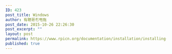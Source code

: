 ```yaml
---
ID: 423
post_title: Windows
author: 有聰哥冇甩拖
post_date: 2015-10-26 22:26:30
post_excerpt: ""
layout: post
permalink: https://www.rpicn.org/documentation/installation/installing-images/windows-md/
published: true
---
```

